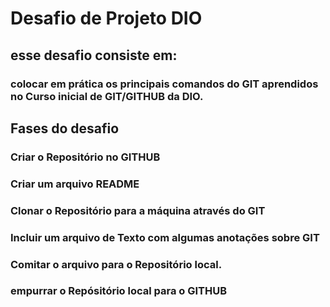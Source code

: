 # Desafio de Projeto DIO 
## esse desafio consiste em:
### colocar em prática os principais comandos do GIT aprendidos no Curso inicial de GIT/GITHUB da DIO.

## Fases do desafio

### Criar o Repositório no GITHUB
### Criar um arquivo README
### Clonar o Repositório para a máquina através do GIT
### Incluir um arquivo de Texto com algumas anotações sobre GIT
### Comitar o arquivo para o Repositório local.
### empurrar o Repósitório local para o GITHUB
